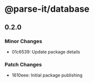# @parse-it/database

## 0.2.0

### Minor Changes

- 01c6539: Update package details

### Patch Changes

- 1610eee: Initial package publishing
